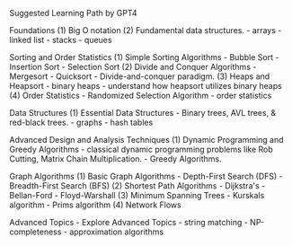 Suggested Learning Path by GPT4

Foundations
    (1) Big O notation
    (2) Fundamental data structures. 
        - arrays
        - linked list
        - stacks
        - queues

Sorting and Order Statistics
    (1) Simple Sorting Algorithms
        - Bubble Sort
        - Insertion Sort
        - Selection Sort
    (2) Divide and Conquer Algorithms
        - Mergesort 
        - Quicksort
        - Divide-and-conquer paradigm.
    (3) Heaps and Heapsort
        - binary heaps
        - understand how heapsort utilizes binary heaps
    (4) Order Statistics
        - Randomized Selection Algorithm
        - order statistics

Data Structures
    (1) Essential Data Structures
        - Binary trees, AVL trees, & red-black trees.
        - graphs
        - hash tables

Advanced Design and Analysis Techniques
    (1) Dynamic Programming and Greedy Algorithms
        - classical dynamic programming problems like Rob Cutting, Matrix Chain Multiplication.
        - Greedy Algorithms.

Graph Algorithms
    (1) Basic Graph Algorithms
        - Depth-First Search (DFS)
        - Breadth-First Search (BFS)
    (2) Shortest Path Algorithms 
        - Dijkstra's
        - Bellan-Ford
        - Floyd-Warshall
    (3) Minimum Spanning Trees
        - Kurskals algorithm
        - Prims algorithm
    (4) Network Flows

Advanced Topics 
    - Explore Advanced Topics
        - string matching 
        - NP-completeness
        - approximation algorithms
